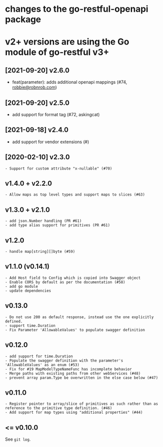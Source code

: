 # changes to the go-restful-openapi package

# v2+ versions are using the Go module of go-restful v3+

## [2021-09-20] v2.6.0

- feat(parameter): adds additional openapi mappings (#74, robbie@robnrob.com)

## [2021-09-20] v2.5.0

- add support for format tag (#72, askingcat)

## [2021-09-18] v2.4.0

- add support for vendor extensions (#)

## [2020-02-10] v2.3.0
    - Support for custom attribute "x-nullable" (#70)

## v1.4.0 + v2.2.0
    - Allow maps as top level types and support maps to slices (#63)

## v1.3.0 + v2.1.0
    - add json.Number handling (PR #61)
    - add type alias support for primitives (PR #61)

## v1.2.0

    - handle map[string][]byte (#59)

## v1.1.0 (v0.14.1)

    - Add Host field to Config which is copied into Swagger object
    - Enable CORS by default as per the documentation (#58)
    - add go module
    - update dependencies

## v0.13.0

    - Do not use 200 as default response, instead use the one explicitly defined.
    - support time.Duration
    - Fix Parameter 'AllowableValues' to populate swagger definition

## v0.12.0

    - add support for time.Duration
    - Populate the swagger definition with the parameter's 'AllowableValues' as an enum (#53)
    - Fix for #19 MapModelTypeNameFunc has incomplete behavior
    - Merge paths with existing paths from other webServices (#48)
    - prevent array param.Type be overwritten in the else case below (#47)

## v0.11.0

    - Register pointer to array/slice of primitives as such rather than as reference to the primitive type definition. (#46)
    - Add support for map types using "additional properties" (#44) 

## <= v0.10.0

See `git log`.